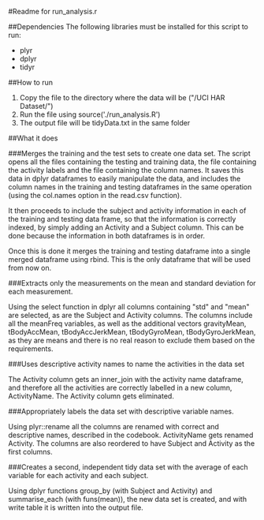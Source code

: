 #Readme for run_analysis.r

##Dependencies
The following libraries must be installed for this script to run:
 - plyr
 - dplyr
 - tidyr

##How to run
  
  1. Copy the file to the directory where the data will be ("<path>/UCI HAR Dataset/")
  2. Run the file using source('./run_analysis.R')
  3. The output file will be tidyData.txt in the same folder
  

##What it does

###Merges the training and the test sets to create one data set.
The script opens all the files containing the testing and training data, the file containing the activity labels and the file containing the column names. It saves this data in dplyr dataframes to easily manipulate the data, and includes the column names in the training and testing dataframes in the same operation (using the col.names option in the read.csv function).

It then proceeds to include the subject and activity information in each of the training and testing data frame, so that the information is correctly indexed, by simply adding an Activity and a Subject column. This can be done because the information in both dataframes is in order.

Once this is done it merges the training and testing dataframe into a single merged dataframe using rbind. This is the only dataframe that will be used from now on.

###Extracts only the measurements on the mean and standard deviation for each measurement. 

Using the select function in dplyr all columns containing "std" and "mean" are selected, as are the Subject and Activity columns. The columns include all the meanFreq variables, as well as the additional vectors gravityMean, tBodyAccMean, tBodyAccJerkMean, tBodyGyroMean, tBodyGyroJerkMean, as they are means and there is no real reason to exclude them based on the requirements.


###Uses descriptive activity names to name the activities in the data set

The Activity column gets an inner_join with the activity name dataframe, and therefore all the activities are correctly labelled in a new column, ActivityName. The Activity column gets eliminated.

###Appropriately labels the data set with descriptive variable names.

Using plyr::rename all the columns are renamed with correct and descriptive names, described in the codebook. ActivityName gets renamed Activity. The columns are also reordered to have Subject and Activity as the first columns.

###Creates a second, independent tidy data set with the average of each variable for each activity and each subject.

Using dplyr functions group\_by (with Subject and Activity) and summarise\_each (with funs(mean)), the new data set is created, and with write table it is written into the output file.
